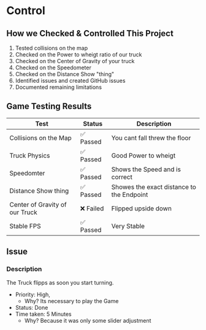 # Control

## How we Checked & Controlled This Project
1. Tested collisions on the map
2. Checked on the Power to wheigt ratio of our truck
3. Checked on the Center of Gravity of your truck
4. Checked on the Speedometer
5. Checked on the Distance Show "thing"
6. Identified issues and created GitHub issues
7. Documented remaining limitations

## Game Testing Results
| Test | Status | Description |
|------|---------|------------|
| Collisions on the Map | ✅ Passed | You cant fall threw the floor |
| Truck Physics | ✅ Passed | Good Power to wheigt |
| Speedomter | ✅ Passed | Shows the Speed and is correct |
| Distance Show thing | ✅ Passed | Showes the exact distance to the Endpoint |
| Center of Gravity of our Truck | ❌ Failed | Flipped upside down |
| Stable FPS | ✅ Passed | Very Stable |

## Issue

### Description
The Truck flipps as soon you start turning.
- Priority: High,
  - Why? Its necessary to play the Game
- Status: Done
- Time taken: 5 Minutes
  - Why? Because it was only some slider adjustment
